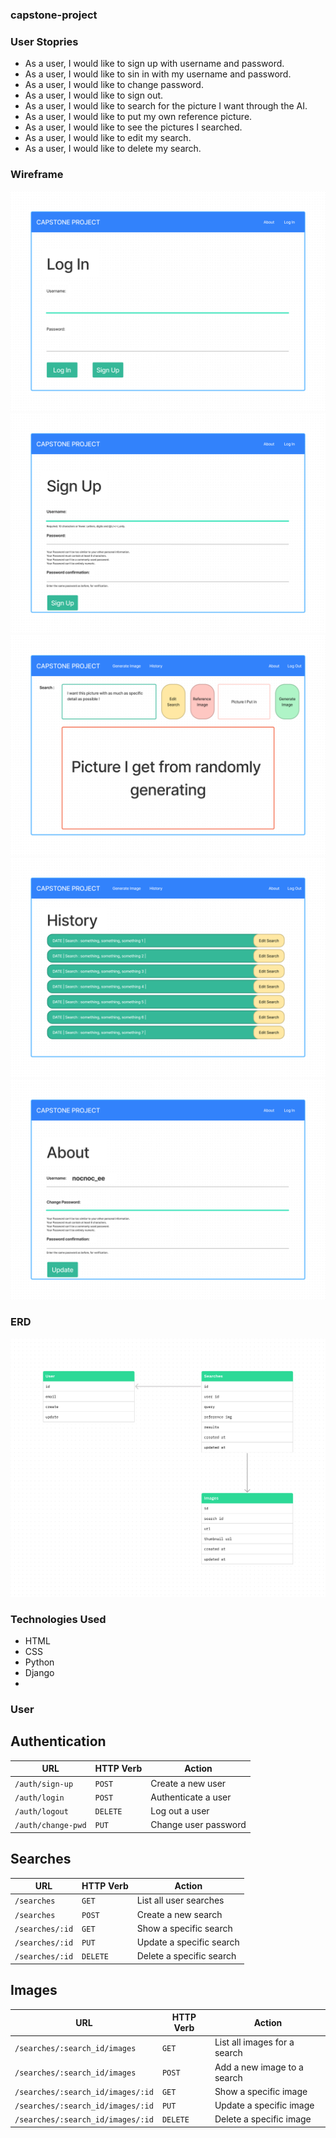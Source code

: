 ### capstone-project


### User Stopries

* As a user, I would like to sign up with username and password.
* As a user, I would like to sin in with my username and password.
* As a user, I would like to change password.
* As a user, I would like to sign out.
* As a user, I would like to search for the picture I want through the AI.
* As a user, I would like to put my own reference picture.
* As a user, I would like to see the pictures I searched.
* As a user, I would like to edit my search.
* As a user, I would like to delete my search.

### Wireframe
![Alt text](image/CAPSTONE_PROJECT_1.jpg)
![Alt text](image/CAPSTONE_PROJECT_2.jpg)
![Alt text](image/CAPSTONE_PROJECT_3.jpg)
![Alt text](image/CAPSTONE_PROJECT_4.jpg)
![Alt text](image/CAPSTONE_PROJECT_5.jpg)

### ERD
![Alt text](image/CAPSTONE_PROJECT_6.jpg)


### Technologies Used
* HTML
* CSS
* Python
* Django
* 

### User

## Authentication
| URL                 | HTTP Verb | Action              |
|---------------------|-----------|---------------------|
| `/auth/sign-up`     | `POST`    | Create a new user    |
| `/auth/login`       | `POST`    | Authenticate a user  |
| `/auth/logout`      | `DELETE`  | Log out a user       |
| `/auth/change-pwd`  | `PUT`     | Change user password |

## Searches
| URL                        | HTTP Verb | Action                 |
|----------------------------|-----------|------------------------|
| `/searches`                | `GET`     | List all user searches |
| `/searches`                | `POST`    | Create a new search     |
| `/searches/:id`            | `GET`     | Show a specific search  |
| `/searches/:id`            | `PUT`     | Update a specific search|
| `/searches/:id`            | `DELETE`  | Delete a specific search|

## Images
| URL                                  | HTTP Verb | Action                     |
|--------------------------------------|-----------|----------------------------|
| `/searches/:search_id/images`        | `GET`     | List all images for a search|
| `/searches/:search_id/images`        | `POST`    | Add a new image to a search |
| `/searches/:search_id/images/:id`    | `GET`     | Show a specific image      |
| `/searches/:search_id/images/:id`    | `PUT`     | Update a specific image    |
| `/searches/:search_id/images/:id`    | `DELETE`  | Delete a specific image    |


